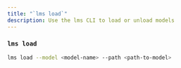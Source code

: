 ```yaml
---
title: "`lms load`"
description: Use the lms CLI to load or unload models
---
```


### `lms load`

```bash
lms load --model <model-name> --path <path-to-model>
```